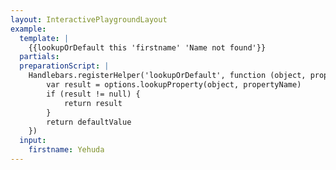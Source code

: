 ```yaml
---
layout: InteractivePlaygroundLayout
example:
  template: |
    {{lookupOrDefault this 'firstname' 'Name not found'}}
  partials:
  preparationScript: |
    Handlebars.registerHelper('lookupOrDefault', function (object, propertyName, defaultValue, options) {
        var result = options.lookupProperty(object, propertyName)
        if (result != null) {
            return result
        }
        return defaultValue
    })
  input:
    firstname: Yehuda
---
```


